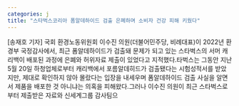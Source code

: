 ```yaml
---
categories: j
title: "스타벅스코리아 폼알데하이드 검출 은폐하며 소비자 건강 피해 키웠다"
---
```

[송재호 기자] 국회 환경노동위원회 이수진 의원(더불어민주당, 비례대표)이 2022년 환경부 국정감사에서, 최근 폼알데하이드가 검출돼 문제가 되고 있는 스타벅스의 서머 캐리백이 배포된 과정에 은폐와 허위자료 제출이 있었다고 지적했다.타벅스는 그동안 지난 5월 20일 하청업체로부터 캐리백에서 포름알데히드가 검출됐다는 시험성적서를 받았지만, 제대로 확인하지 않아 몰랐다는 입장을 내세우며 폼알데하이드 검출 사실을 알면서 제품을 배포한 것 아니냐는 의혹을 피해왔다.그러나 이수진 의원이 최근 스타벅스로부터 제출받은 자료와 신세계그룹 감사팀으